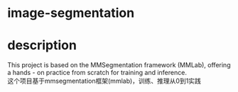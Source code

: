 # image-segmentation

# description
This project is based on the MMSegmentation framework (MMLab), offering a hands - on practice from scratch for training and inference.
</br>这个项目基于mmsegmentation框架(mmlab)，训练、推理从0到1实践

